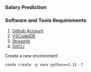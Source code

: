 ### Salary Prediction

### Software and Tools Requirements
1. [Github Account](https://github.com)
2. [VSCodeIDE](https://code.visualstudio.com)
3. [Streamlit](https://streamlit.io)
4. [GitCLI](https://git-scm.com/book/en/v2/Getting-Started-The-Command-Line)


Create a new environment

```
conda create -p venv python==3.13 -7
```